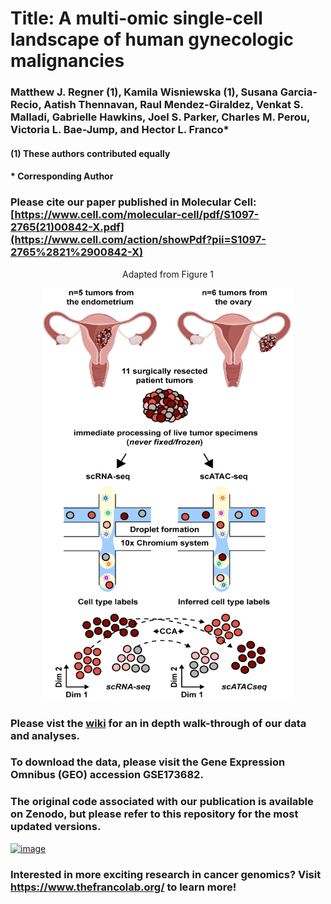 # Title: A multi-omic single-cell landscape of human gynecologic malignancies 
### Matthew J. Regner (1), Kamila Wisniewska (1), Susana Garcia-Recio, Aatish Thennavan, Raul Mendez-Giraldez, Venkat S. Malladi, Gabrielle Hawkins, Joel S. Parker, Charles M. Perou, Victoria L. Bae-Jump, and Hector L. Franco*

####      (1) These authors contributed equally
####      * Corresponding Author 


### Please cite our paper published in Molecular Cell: [https://www.cell.com/molecular-cell/pdf/S1097-2765(21)00842-X.pdf](https://www.cell.com/action/showPdf?pii=S1097-2765%2821%2900842-X)


<p align="center">
Adapted from Figure 1
</p>


<p align="center">
<img src="https://github.com/RegnerM2015/scENDO_scOVAR_2020/blob/main/Updated_Cartoon.PNG" width="400" height="660">
</p>


### Please vist the [wiki](https://github.com/RegnerM2015/scENDO_scOVAR_2020/wiki) for an in depth walk-through of our data and analyses. 

### To download the data, please visit the Gene Expression Omnibus (GEO) accession GSE173682.

### The original code associated with our publication is available on Zenodo, but please refer to this repository for the most updated versions. 
[![image](https://user-images.githubusercontent.com/54336249/135734930-866a30f8-6799-4f58-94f0-236253e6b8e4.png)](https://doi.org/10.5281/zenodo.5546110)


### Interested in more exciting research in cancer genomics? Visit https://www.thefrancolab.org/ to learn more!
